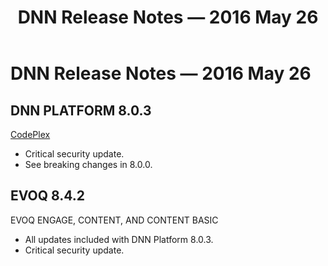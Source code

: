 ﻿---
uid: relnotes-2016-may-26
locale: en
title: DNN Release Notes — 2016 May 26
dnneditions:
dnnversion: 09.02.00
---

# DNN Release Notes — 2016 May 26

## DNN PLATFORM 8.0.3

[CodePlex](https://dotnetnuke.codeplex.com/releases/view/621771)

*   Critical security update.
*   See breaking changes in 8.0.0.

## EVOQ 8.4.2

EVOQ ENGAGE, CONTENT, AND CONTENT BASIC

*   All updates included with DNN Platform 8.0.3.
*   Critical security update.
